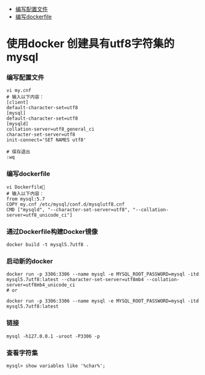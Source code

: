 
- [编写配置文件](#编写配置文件)
- [编写dockerfile](#编写dockerfile)

# 使用docker 创建具有utf8字符集的mysql

### 编写配置文件
```shell
vi my.cnf
# 输入以下内容：
[client]
default-character-set=utf8
[mysql]
default-character-set=utf8
[mysqld]
collation-server=utf8_general_ci
character-set-server=utf8
init-connect='SET NAMES utf8'

# 保存退出
:wq
```


### 编写dockerfile
```shell
vi Dockerfile
# 输入以下内容：
from mysql:5.7
COPY my.cnf /etc/mysql/conf.d/mysqlutf8.cnf
CMD ["mysqld", "--character-set-server=utf8", "--collation-server=utf8_unicode_ci"]
```

### 通过Dockerfile构建Docker镜像
```
docker build -t mysql5.7utf8 .
```

### 启动新的docker

```shell
docker run -p 3306:3306 --name mysql -e MYSQL_ROOT_PASSWORD=mysql -itd mysql5.7utf8:latest --character-set-server=utf8mb4 --collation-server=utf8mb4_unicode_ci
# or

docker run -p 3306:3306 --name mysql -e MYSQL_ROOT_PASSWORD=mysql -itd mysql5.7utf8:latest
```

### 链接
```
mysql -h127.0.0.1 -uroot -P3306 -p 
```

### 查看字符集
```
mysql> show variables like '%char%'; 
```